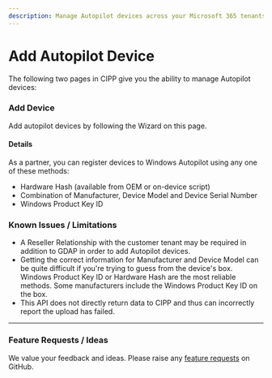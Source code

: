 ```yaml
---
description: Manage Autopilot devices across your Microsoft 365 tenants.
---
```


# Add Autopilot Device

The following two pages in CIPP give you the ability to manage Autopilot devices:

### Add Device

Add autopilot devices by following the Wizard on this page.

#### Details <a href="#adddevice-details" id="adddevice-details"></a>

As a partner, you can register devices to Windows Autopilot using any one of these methods:

* Hardware Hash (available from OEM or on-device script)
* Combination of Manufacturer, Device Model and Device Serial Number
* Windows Product Key ID

### Known Issues / Limitations <a href="#adddevice-knownissues" id="adddevice-knownissues"></a>

* A Reseller Relationship with the customer tenant may be required in addition to GDAP in order to add Autopilot devices.
* Getting the correct information for Manufacturer and Device Model can be quite difficult if you're trying to guess from the device's box. Windows Product Key ID or Hardware Hash are the most reliable methods. Some manufacturers include the Windows Product Key ID on the box.
* This API does not directly return data to CIPP and thus can incorrectly report the upload has failed.

***

### Feature Requests / Ideas

We value your feedback and ideas. Please raise any [feature requests](https://github.com/KelvinTegelaar/CIPP/issues/new?assignees=\&labels=enhancement%2Cno-priority\&projects=\&template=feature.yml\&title=%5BFeature+Request%5D%3A+) on GitHub.
